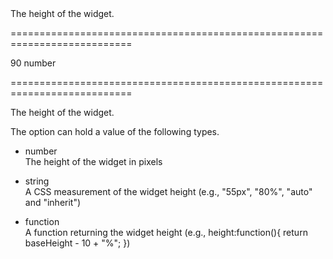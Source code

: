 <!--**
/*-------------------------------------------
    Auto-generated file. Do not modify.
-------------------------------------------

**-->
<!--d-->The height of the widget.<!--/d-->
===========================================================================
<!--default-->90<!--/default-->
<!--type-->number<!--/type-->
===========================================================================

<!--shortDescription-->
The height of the widget.
<!--/shortDescription-->

<!--fullDescription-->
The option can hold a value of the following types.

- number  
The height of the widget in pixels

- string  
A CSS measurement of the widget height (e.g., "55px", "80%", "auto" and "inherit")

- function  
A function returning the widget height (e.g., height:function(){ return baseHeight - 10 + "%"; })


<!--/fullDescription-->